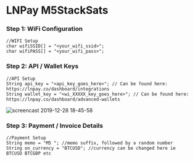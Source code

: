 # LNPay M5StackSats

### Step 1: WiFi Configuration

```
//WIFI Setup
char wifiSSID[] = "<your_wifi_ssid>";
char wifiPASS[] = "<your_wifi_pass>";
```


### Step 2: API / Wallet Keys

```
//API Setup
String api_key = "<api_key_goes_here>"; // Can be found here: https://lnpay.co/dashboard/integrations
String wallet_key = "<wi_XXXXX_key_goes_here>"; // Can be found here: https://lnpay.co/dashboard/advanced-wallets
```
![screencast 2019-12-28 18-45-58](https://user-images.githubusercontent.com/3043754/71550595-83267d80-29a2-11ea-931c-fa2dc9c6bc2a.gif)


### Step 3: Payment / Invoice Details

```
//Payment Setup
String memo = "M5 "; //memo suffix, followed by a random number
String on_currency = "BTCUSD"; //currency can be changed here ie BTCUSD BTCGBP etc
```
